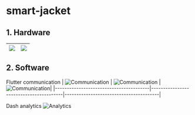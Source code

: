 # smart-jacket
## 1. Hardware
  | <img src="/Hardware/view.png" heigth="100" /> | <img src="/Hardware/assemb_board.jpg" heigth="300" /> |
  |----------------------------------------|----------------------------------------|

## 2. Software
  Flutter communication
   | ![Communication](/Software/Flutter_communication/screenshot/Screenshot_Search_screen.jpg)  | ![Communication](/Software/Flutter_communication/screenshot/Screenshot_Mark_activity.jpg)  | ![Communication](/Software/Flutter_communication/screenshot/Screenshot_Data_flow.jpg)|
   |----------------------------------------|----------------------------------------|----------------------------------------|
  
  Dash analytics
   ![Analytics](/Software/Dash_analytics/databoard_image.png)  